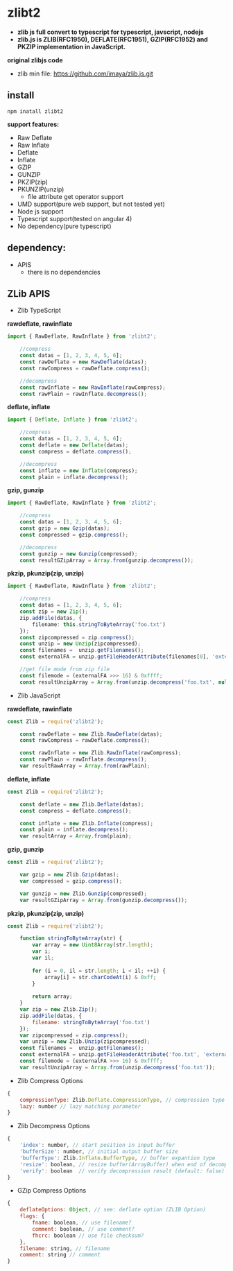 # zlibt2
* **zlib js full convert to typescript for typescript, javscript, nodejs**
* **zlib.js is ZLIB(RFC1950), DEFLATE(RFC1951), GZIP(RFC1952) and PKZIP implementation in JavaScript.**

**original zlibjs code**
* zlib min file: https://github.com/imaya/zlib.js.git

**install**
-
```
npm inatall zlibt2
```

**support features:**
- Raw Deflate
- Raw Inflate
- Deflate
- Inflate
- GZIP
- GUNZIP
- PKZIP(zip)
- PKUNZIP(unzip)
    - file attribute get operator support
- UMD support(pure web support, but not tested yet)
- Node js support
- Typescript support(tested on angular 4)
- No dependency(pure typescript)

**dependency:**
-
* APIS
    * there is no dependencies

**ZLib APIS**
-
* Zlib TypeScript

**rawdeflate, rawinflate**
```ts
import { RawDeflate, RawInflate } from 'zlibt2';

    //compress
    const datas = [1, 2, 3, 4, 5, 6];
    const rawDeflate = new RawDeflate(datas);
    const rawCompress = rawDeflate.compress();

    //decompress
    const rawInflate = new RawInflate(rawCompress);
    const rawPlain = rawInflate.decompress();
```

**deflate, inflate**
```ts
import { Deflate, Inflate } from 'zlibt2';

    //compress
    const datas = [1, 2, 3, 4, 5, 6];
    const deflate = new Deflate(datas);
    const compress = deflate.compress();

    //decompress
    const inflate = new Inflate(compress);
    const plain = inflate.decompress();
```

**gzip, gunzip**
```ts
import { RawDeflate, RawInflate } from 'zlibt2';

    //compress
    const datas = [1, 2, 3, 4, 5, 6];
    const gzip = new Gzip(datas);
    const compressed = gzip.compress();

    //decompress
    const gunzip = new Gunzip(compressed);
    const resultGZipArray = Array.from(gunzip.decompress());
```

**pkzip, pkunzip(zip, unzip)**
```ts
import { RawDeflate, RawInflate } from 'zlibt2';

    //compress
    const datas = [1, 2, 3, 4, 5, 6];
    const zip = new Zip();
    zip.addFile(datas, {
        filename: this.stringToByteArray('foo.txt')
    });
    const zipcompressed = zip.compress();
    const unzip = new Unzip(zipcompressed);
    const filenames =  unzip.getFilenames();
    const externalFA = unzip.getFileHeaderAttribute(filenames[0], 'externalFileAttributes');

    //get file mode from zip file
    const filemode = (externalFA >>> 16) & 0xffff;
    const resultUnzipArray = Array.from(unzip.decompress('foo.txt', null));
```

* Zlib JavaScript

**rawdeflate, rawinflate**
```js
const Zlib = require('zlibt2');

    const rawDeflate = new Zlib.RawDeflate(datas);
    const rawCompress = rawDeflate.compress();

    const rawInflate = new Zlib.RawInflate(rawCompress);
    const rawPlain = rawInflate.decompress();
    var resultRawArray = Array.from(rawPlain);
```

**deflate, inflate**
```js
const Zlib = require('zlibt2');

    const deflate = new Zlib.Deflate(datas);
    const compress = deflate.compress();

    const inflate = new Zlib.Inflate(compress);
    const plain = inflate.decompress();
    var resultArray = Array.from(plain);
```

**gzip, gunzip**
```js
const Zlib = require('zlibt2');

    var gzip = new Zlib.Gzip(datas);
    var compressed = gzip.compress();

    var gunzip = new Zlib.Gunzip(compressed);
    var resultGZipArray = Array.from(gunzip.decompress());
```

**pkzip, pkunzip(zip, unzip)**
```js
const Zlib = require('zlibt2');

    function stringToByteArray(str) {
        var array = new Uint8Array(str.length);
        var i;
        var il;
    
        for (i = 0, il = str.length; i < il; ++i) {
            array[i] = str.charCodeAt(i) & 0xff;
        }
    
        return array;
    }
    var zip = new Zlib.Zip();
    zip.addFile(datas, {
        filename: stringToByteArray('foo.txt')
    });
    var zipcompressed = zip.compress();
    var unzip = new Zlib.Unzip(zipcompressed);
    const filenames =  unzip.getFilenames();
    const externalFA = unzip.getFileHeaderAttribute('foo.txt', 'externalFileAttributes');
    const filemode = (externalFA >>> 16) & 0xffff;
    var resultUnzipArray = Array.from(unzip.decompress('foo.txt'));
```
* Zlib Compress Options

```js
{
    compressionType: Zlib.Deflate.CompressionType, // compression type
    lazy: number // lazy matching parameter
}
```

* Zlib Decompress Options

```js
{
    'index': number, // start position in input buffer 
    'bufferSize': number, // initial output buffer size
    'bufferType': Zlib.Inflate.BufferType, // buffer expantion type
    'resize': boolean, // resize buffer(ArrayBuffer) when end of decompression (default: false)
    'verify': boolean  // verify decompression result (default: false)
}
```

* GZip Compress Options

```js
{
    deflateOptions: Object, // see: deflate option (ZLIB Option)
    flags: {
        fname: boolean, // use filename?
        comment: boolean, // use comment?
        fhcrc: boolean // use file checksum?
    },
    filename: string, // filename
    comment: string // comment
}
```
